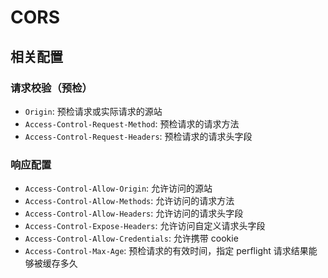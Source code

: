 # CORS

## 相关配置

### 请求校验（预检）

- `Origin`: 预检请求或实际请求的源站
- `Access-Control-Request-Method`: 预检请求的请求方法
- `Access-Control-Request-Headers`: 预检请求的请求头字段

### 响应配置

- `Access-Control-Allow-Origin`: 允许访问的源站
- `Access-Control-Allow-Methods`: 允许访问的请求方法
- `Access-Control-Allow-Headers`: 允许访问的请求头字段
- `Access-Control-Expose-Headers`: 允许访问自定义请求头字段
- `Access-Control-Allow-Credentials`: 允许携带 cookie
- `Access-Control-Max-Age`: 预检请求的有效时间，指定 perflight 请求结果能够被缓存多久
